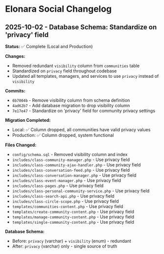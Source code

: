 # Elonara Social Changelog

## 2025-10-02 - Database Schema: Standardize on 'privacy' field

**Status:** ✅ Complete (Local and Production)

**Changes:**
- Removed redundant `visibility` column from `communities` table
- Standardized on `privacy` field throughout codebase
- Updated all templates, managers, and services to use `privacy` instead of `visibility`

**Commits:**
- `6b7004b` - Remove visibility column from schema definition
- `4ad62b7` - Add database migration to drop visibility column
- `7e17e47` - Standardize on 'privacy' field for community privacy settings

**Migration Completed:**
- Local: ✅ Column dropped, all communities have valid privacy values
- Production: ✅ Column dropped, system functional

**Files Changed:**
- `config/schema.sql` - Removed visibility column and index
- `includes/class-community-manager.php` - Use privacy field
- `includes/class-community-ajax-handler.php` - Use privacy field
- `includes/class-conversation-feed.php` - Use privacy field
- `includes/class-conversation-manager.php` - Use privacy field
- `includes/class-event-manager.php` - Use privacy field
- `includes/class-pages.php` - Use privacy field
- `includes/class-personal-community-service.php` - Use privacy field
- `includes/class-search-api.php` - Use privacy field
- `includes/class-circle-scope.php` - Use privacy field
- `templates/communities-content.php` - Use privacy field
- `templates/create-community-content.php` - Use privacy field
- `templates/manage-community-content.php` - Use privacy field
- `templates/single-community-content.php` - Use privacy field

**Database Schema:**
- Before: `privacy` (varchar) + `visibility` (enum) - redundant
- After: `privacy` (varchar) only - single source of truth
